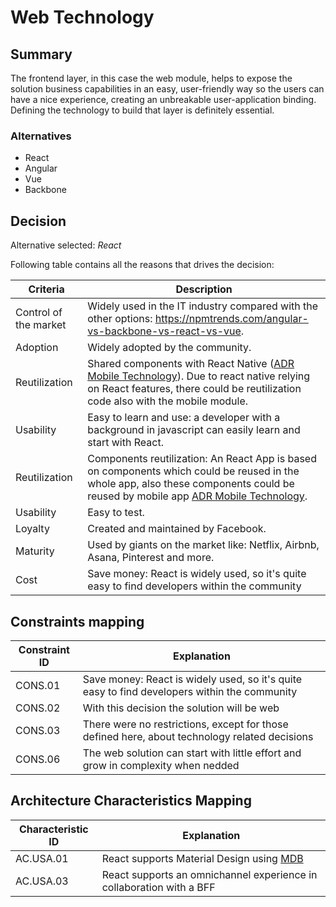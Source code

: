 # Web Technology

## Summary

The frontend layer, in this case the web module, helps to expose the solution business capabilities in an easy, user-friendly way so the users can have a nice experience, creating an unbreakable user-application binding. Defining the technology to build that layer is definitely essential.

### Alternatives

- React
- Angular
- Vue
- Backbone

## Decision 

Alternative selected: *React*

Following table contains all the reasons that drives the decision:

| Criteria                 | Description
| --------------------     | ----------------------------------------------------------------------------------------------------- |
| Control of the market    | Widely used in the IT industry compared with the other options: https://npmtrends.com/angular-vs-backbone-vs-react-vs-vue. |
| Adoption                 | Widely adopted by the community. |
| Reutilization | Shared components with React Native ([ADR Mobile Technology](./adr-mobile-technology.md)). Due to react native relying on React features, there could be reutilization code also with the mobile module. |
| Usability | Easy to learn and use: a developer with a background in javascript can easily learn and start with React. |
| Reutilization            | Components reutilization: An React App is based on components which could be reused in the whole app, also these components could be reused by mobile app [ADR Mobile Technology](./adr-mobile-technology.md). |
| Usability                | Easy to test. |
| Loyalty                  | Created and maintained by Facebook. |
| Maturity | Used by giants on the market like: Netflix, Airbnb, Asana, Pinterest and more. |
| Cost | Save money: React is widely used, so it's quite easy to find developers within the community |

## Constraints mapping

| Constraint ID | Explanation |
| ------------- | ----------- |
| CONS.01 | Save money: React is widely used, so it's quite easy to find developers within the community |
| CONS.02 | With this decision the solution will be web |
| CONS.03 | There were no restrictions, except for those defined here, about technology related decisions |
| CONS.06 | The web solution can start with little effort and grow in complexity when nedded |

## Architecture Characteristics Mapping

| Characteristic ID | Explanation |
| ------------- | ----------- |
| AC.USA.01 | React supports Material Design using [MDB](https://mdbootstrap.com/docs/react/) |
| AC.USA.03 | React supports an omnichannel experience in collaboration with a BFF |
